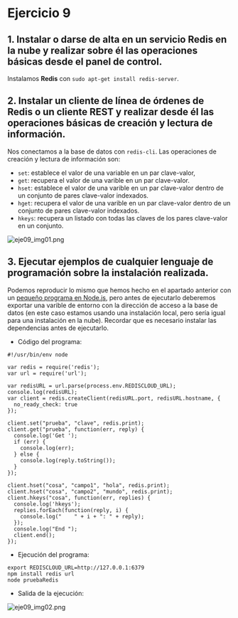 # Ejercicio 9
## 1. Instalar o darse de alta en un servicio Redis en la nube y realizar sobre él las operaciones básicas desde el panel de control.
Instalamos **Redis** con `sudo apt-get install redis-server`.

## 2. Instalar un cliente de línea de órdenes de Redis o un cliente REST y realizar desde él las operaciones básicas de creación y lectura de información.
Nos conectamos a la base de datos con `redis-cli`. Las operaciones de creación y lectura de información son:
- `set`: establece el valor de una variable en un par clave-valor,
- `get`: recupera el valor de una varible en un par clave-valor.
- `hset`: establece el valor de una varible en un par clave-valor dentro de un conjunto de pares clave-valor indexados.
- `hget`: recupera el valor de una varible en un par clave-valor dentro de un conjunto de pares clave-valor indexados.
- `hkeys`: recupera un listado con todas las claves de los pares clave-valor en un conjunto.

![eje09_img01.png](https://dl.dropboxusercontent.com/s/0n5gl61siohj2cu/eje09_img01.png)

## 3. Ejecutar ejemplos de cualquier lenguaje de programación sobre la instalación realizada.
Podemos reproducir lo mismo que hemos hecho en el apartado anterior con un [pequeño programa en Node.js](src/pruebaRedis.js), pero antes de ejecutarlo deberemos exportar una varible de entorno con la dirección de acceso a la base de datos (en este caso estamos usando una instalación local, pero sería igual para una instalación en la nube). Recordar que es necesario instalar las dependencias antes de ejecutarlo.
- Código del programa:

```
#!/usr/bin/env node

var redis = require('redis');
var url = require('url');

var redisURL = url.parse(process.env.REDISCLOUD_URL);
console.log(redisURL);
var client = redis.createClient(redisURL.port, redisURL.hostname, {
  no_ready_check: true
});

client.set("prueba", "clave", redis.print);
client.get("prueba", function(err, reply) {
  console.log('Get ');
  if (err) {
    console.log(err);
  } else {
    console.log(reply.toString());
  }
});

client.hset("cosa", "campo1", "hola", redis.print);
client.hset("cosa", "campo2", "mundo", redis.print);
client.hkeys("cosa", function(err, replies) {
  console.log('hkeys');
  replies.forEach(function(reply, i) {
    console.log("    " + i + ": " + reply);
  });
  console.log("End ");
  client.end();
});
```

- Ejecución del programa:

```
export REDISCLOUD_URL=http://127.0.0.1:6379
npm install redis url
node pruebaRedis
```

- Salida de la ejecución:

![eje09_img02.png](https://dl.dropboxusercontent.com/s/n991eoucpfoaguj/eje09_img02.png)
